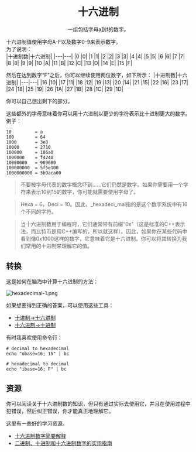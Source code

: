 # <center>十六进制</center>
<center>一组包括字母a到f的数字。</center>

十六进制值使用字母A-F以及数字0-9来表示数字。  
为了说明：  
|十进制数|十六进制|
|---|---|
|0	|0|
|1	|1|
|2	|2|
|3	|3|
|4	|4|
|5	|5|
|6	|6|
|7	|7|
|8	|8|
|9	|9|
|10	|A|
|11	|B|
|12	|C|
|13	|D|
|14	|E|
|15	|F|

然后在达到数字“F”之后，你可以继续使用两位数字，如下所示：
|十进制数|十六进制|
|---|---|
|16	|10|
|17	|11|
|18	|12|
|19	|13|
|20	|14|
|21	|15|
|22	|16|
|23	|17|
|24	|18|
|25	|19|
|26	|1A|
|27	|1B|
|28	|1C|
|29	|1D|

你可以自己想出剩下的部分。

这些额外的字母意味着你可以用十六进制以更少的字符表示比十进制更大的数字。  
例子：
```
10         = a
100        = 64
1000       = 3e8
10000      = 2710
100000     = 186a0
1000000    = f4240
10000000   = 989680
100000000  = 5f5e100
1000000000 = 3b9aca00
```
>不要被字母代表的数字概念吓到……它们仍然是数字。如果你需要用一个字符来表示10到15的数字，你可能就需要使用字母了。

>Hexa = 6，Deci = 10。因此，_hexadeci_mal指的是这个数字系统中有16个不同的字符。

>当十六进制数用于编程时，它们通常带有前缀“0x”（这是标准的C++表示法，而比特币是用C++编写的，所以就这样）。因此，如果你在某些代码中看到像0x1000这样的数字，它意味着它是十六进制。你可以将其转换为我们常用的十进制来理解它的值。

## 转换
这是如何在脑海中计算十六进制的方法：

![hexadecimal-1.png](img/hexadecimal-1%20(1).gif)

如果想要得到正确的答案，可以使用这些工具：

* [十进制->十六进制](https://learnmeabitcoin.com/tools/dechex)
* [十六进制->十进制](https://learnmeabitcoin.com/tools/hexdec)

有时我喜欢使用命令行：
```
# decimal to hexadecimal
echo "obase=16; 15" | bc

# hexadecimal to decimal
echo "ibase=16; F" | bc
```

## 资源
你可以阅读关于十六进制数的知识，但只有通过实际去使用它，并且在使用过程中犯错误，然后纠正错误，你才能真正地理解它。

这里有一些好的学习资源。

* [十六进制数字简要解释](http://seggleston.com/1/web-development/hex-numbers)
* [二进制、十进制和十六进制数字的实用指南](http://www.myhome.org/pg/numbers.html)
